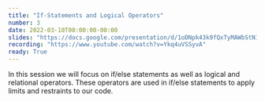 ```yaml
---
title: "If-Statements and Logical Operators"
number: 3
date: 2022-03-10T00:00:00-00:00
slides: "https://docs.google.com/presentation/d/1oDNpk43k9fQxTyMAWbStN17TEIaq4lR_EieYd3ri_cM/edit?usp=sharing"
recording: "https://www.youtube.com/watch?v=Ykq4uVSSyvA"
ready: True
---
```


In this session we will focus on if/else statements as well as logical and relational operators. These operators are used in if/else statements to apply limits and restraints to our code.

